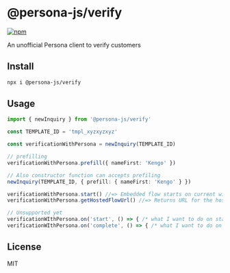 # @persona-js/verify

[![npm](https://img.shields.io/npm/v/@persona-js/verify.svg?style=for-the-badge)](https://www.npmjs.com/package/@persona-js/verify)

An unofficial Persona client to verify customers

## Install

```sh
npx i @persona-js/verify
```

## Usage

```ts
import { newInquiry } from '@persona-js/verify'

const TEMPLATE_ID = 'tmpl_xyzxyzxyz'

const verificationWithPersona = newInquiry(TEMPLATE_ID)

// prefilling
verificationWithPersona.prefill({ nameFirst: 'Kengo' })

// Also constructor function can accepts prefiling
newInquiry(TEMPLATE_ID, { prefill: { nameFirst: 'Kengo' } })

verificationWithPersona.start() //=> Embedded flow starts on current window
verificationWithPersona.getHostedFlowUrl() //=> Returns URL for the hosted flow

// Unsupported yet
verificationWIthPersona.on('start', () => { /* what I want to do on start inquiry flow */ })
verificationWIthPersona.on('complete', () => { /* what I want to do on complete inquiry flow */ })
```

## License

MIT
